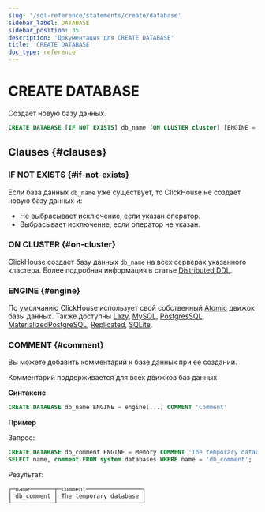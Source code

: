 ```yaml
---
slug: '/sql-reference/statements/create/database'
sidebar_label: DATABASE
sidebar_position: 35
description: 'Документация для CREATE DATABASE'
title: 'CREATE DATABASE'
doc_type: reference
---
```

# CREATE DATABASE

Создает новую базу данных.

```sql
CREATE DATABASE [IF NOT EXISTS] db_name [ON CLUSTER cluster] [ENGINE = engine(...)] [COMMENT 'Comment']
```

## Clauses {#clauses}

### IF NOT EXISTS {#if-not-exists}

Если база данных `db_name` уже существует, то ClickHouse не создает новую базу данных и:

- Не выбрасывает исключение, если указан оператор.
- Выбрасывает исключение, если оператор не указан.

### ON CLUSTER {#on-cluster}

ClickHouse создает базу данных `db_name` на всех серверах указанного кластера. Более подробная информация в статье [Distributed DDL](../../../sql-reference/distributed-ddl.md).

### ENGINE {#engine}

По умолчанию ClickHouse использует свой собственный [Atomic](../../../engines/database-engines/atomic.md) движок базы данных. Также доступны [Lazy](../../../engines/database-engines/lazy.md), [MySQL](../../../engines/database-engines/mysql.md), [PostgresSQL](../../../engines/database-engines/postgresql.md), [MaterializedPostgreSQL](../../../engines/database-engines/materialized-postgresql.md), [Replicated](../../../engines/database-engines/replicated.md), [SQLite](../../../engines/database-engines/sqlite.md).

### COMMENT {#comment}

Вы можете добавить комментарий к базе данных при ее создании.

Комментарий поддерживается для всех движков баз данных.

**Синтаксис**

```sql
CREATE DATABASE db_name ENGINE = engine(...) COMMENT 'Comment'
```

**Пример**

Запрос:

```sql
CREATE DATABASE db_comment ENGINE = Memory COMMENT 'The temporary database';
SELECT name, comment FROM system.databases WHERE name = 'db_comment';
```

Результат:

```text
┌─name───────┬─comment────────────────┐
│ db_comment │ The temporary database │
└────────────┴────────────────────────┘
```